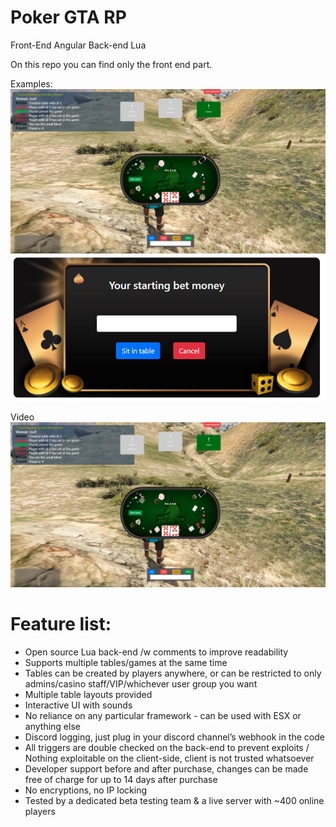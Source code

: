 # Poker GTA RP
Front-End Angular Back-end Lua

On this repo you can find only the front end part.

Examples: 
![Screenshot](src/assets/images/Screenshot1.png)
![Screenshot2](src/assets/images/Screenshot2.png)

Video
[![video](src/assets/images/Screenshot1.png)](https://streamable.com/hhyaid)


# Feature list:
- Open source Lua back-end /w comments to improve readability
- Supports multiple tables/games at the same time
- Tables can be created by players anywhere, or can be restricted to only admins/casino staff/VIP/whichever user group you want
- Multiple table layouts provided
- Interactive UI with sounds
- No reliance on any particular framework - can be used with ESX or anything else
- Discord logging, just plug in your discord channel’s webhook in the code
- All triggers are double checked on the back-end to prevent exploits / Nothing exploitable on the client-side, client is not trusted whatsoever
- Developer support before and after purchase, changes can be made free of charge for up to 14 days after purchase
- No encryptions, no IP locking
- Tested by a dedicated beta testing team & a live server with ~400 online players
